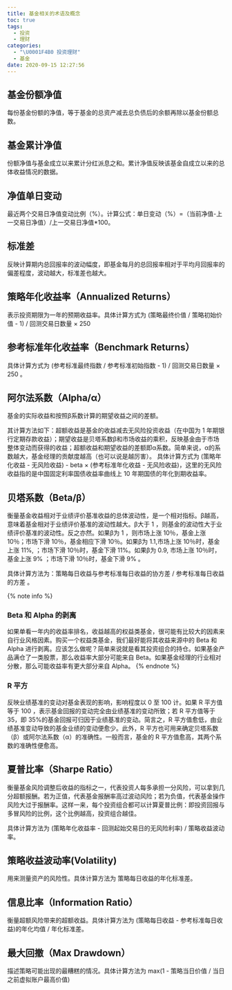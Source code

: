 ```yaml
---
title: 基金相关的术语及概念
toc: true
tags:
  - 投资
  - 理财
categories:
  - "\U0001F4B0 投资理财"
  - 基金
date: 2020-09-15 12:27:56
---
```


## 基金份额净值
每份基金份额的净值，等于基金的总资产减去总负债后的余额再除以基金份额总数。 

## 基金累计净值
份额净值与基金成立以来累计分红派息之和。累计净值反映该基金自成立以来的总体收益情况的数据。

## 净值单日变动
最近两个交易日净值变动比例（%）。计算公式：单日变动（%）=（当前净值-上一交易日净值）/上一交易日净值*100。 

## 标准差
反映计算期内总回报率的波动幅度，即基金每月的总回报率相对于平均月回报率的偏差程度，波动越大，标准差也越大。

## 策略年化收益率（Annualized Returns）
表示投资期限为一年的预期收益率。具体计算方式为 (策略最终价值 / 策略初始价值 - 1) / 回测交易日数量 × 250
## 参考标准年化收益率（Benchmark Returns）
具体计算方式为 (参考标准最终指数 / 参考标准初始指数 - 1) / 回测交易日数量 × 250 。

## 阿尔法系数（Alpha/α）
基金的实际收益和按照β系数计算的期望收益之间的差额。

其计算方法如下：超额收益是基金的收益减去无风险投资收益（在中国为 1 年期银行定期存款收益）；期望收益是贝塔系数β和市场收益的乘积，反映基金由于市场整体变动而获得的收益；超额收益和期望收益的差额即α系数。简单来说，α的系数越大，基金经理的贡献度越高（也可以说是越厉害）。 
具体计算方式为 (策略年化收益 - 无风险收益) - beta × (参考标准年化收益 - 无风险收益)，这里的无风险收益指的是中国固定利率国债收益率曲线上 10 年期国债的年化到期收益率。

## 贝塔系数（Beta/β）
衡量基金收益相对于业绩评价基准收益的总体波动性，是一个相对指标。β越高，意味着基金相对于业绩评价基准的波动性越大。β大于 1 ，则基金的波动性大于业绩评价基准的波动性。反之亦然。如果β为 1 ，则市场上涨 10％，基金上涨 10％；市场下滑 10％，基金相应下滑 10％。如果β为 1.1,市场上涨 10％时，基金上涨 11%, ；市场下滑 10％时，基金下滑 11%。如果β为 0.9, 市场上涨 10％时，基金上涨 9% ；市场下滑 10％时，基金下滑 9% 。 

具体计算方法为：策略每日收益与参考标准每日收益的协方差 / 参考标准每日收益的方差 。

{% note info %}
### Beta 和 Alpha 的剥离
如果单看一年内的收益率排名，收益越高的权益类基金，很可能有比较大的因素来自行业风格因素。购买一个权益类基金，我们最好能将其收益来源中的 Beta 和 Alpha 进行剥离。应该怎么做呢？简单来说就是看其投资组合的持仓。如果基金产品满仓了一类股票，那么收益率大部分可能来自 Beta。如果基金经理的行业相对分散，那么可能收益率有更大部分来自 Alpha。 
{% endnote %}

### R 平方
反映业绩基准的变动对基金表现的影响，影响程度以 0 至 100 计。如果 R 平方值等于 100 ，表示基金回报的变动完全由业绩基准的变动所致；若 R 平方值等于 35，即 35%的基金回报可归因于业绩基准的变动。简言之，R 平方值愈低，由业绩基准变动导致的基金业绩的变动便愈少。此外，R 平方也可用来确定贝塔系数（β）或阿尔法系数（α）的准确性。一般而言，基金的 R 平方值愈高，其两个系数的准确性便愈高。 

## 夏普比率（Sharpe Ratio）
衡量基金风险调整后收益的指标之一，代表投资人每多承担一分风险，可以拿到几分超额报酬。若为正值，代表基金报酬率高过波动风险；若为负值，代表基金操作风险大过于报酬率。这样一来，每个投资组合都可以计算夏普比例：即投资回报与多冒风险的比例，这个比例越高，投资组合越佳。 

具体计算方法为 (策略年化收益率 - 回测起始交易日的无风险利率) / 策略收益波动率。

## 策略收益波动率(Volatility)
用来测量资产的风险性。具体计算方法为 策略每日收益的年化标准差。

## 信息比率（Information Ratio）
衡量超额风险带来的超额收益。具体计算方法为 (策略每日收益 - 参考标准每日收益)的年化均值 / 年化标准差。

## 最大回撤（Max Drawdown）
描述策略可能出现的最糟糕的情况。具体计算方法为 max(1 - 策略当日价值 / 当日之前虚拟账户最高价值)
